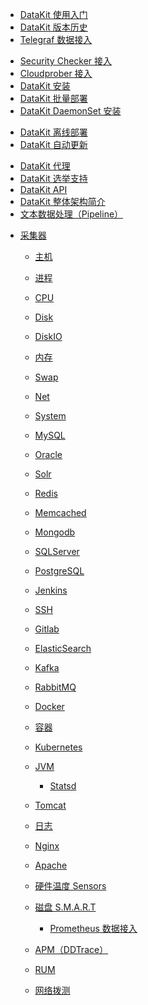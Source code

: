 - [DataKit 使用入门](datakit-how-to)
- [DataKit 版本历史](changelog)
- [Telegraf 数据接入](telegraf)
<!-- - [Prometheus 数据接入](prometheus) -->
- [Security Checker 接入](sec-checker)
- [Cloudprober 接入](cloudprober)
- [DataKit 安装](datakit-install)
- [DataKit 批量部署](datakit-batch-deploy)
- [DataKit DaemonSet 安装](datakit-daemonset-deploy)
<!-- - [DataKit Docker 安装](datakit-docker-install) -->
- [DataKit 离线部署](datakit-offline-install)
- [DataKit 自动更新](datakit-update-crontab)
<!-- - [Datakit 公网部署](datakit-on-public) -->
- [DataKit 代理](proxy)
- [DataKit 选举支持](election)
- [DataKit API](apis)
- [DataKit 整体架构简介](datakit-arch)
- [文本数据处理（Pipeline）](pipeline)
<!-- - [DataKit 支持的数据类型](datatypes) -->
<!-- - [DataWay](dataway) -->
- [采集器]()

  - [主机](hostobject)
  - [进程](host_processes)
  - [CPU](cpu)
  - [Disk](disk)
  - [DiskIO](diskio)
  - [内存](mem)
  - [Swap](swap)
  - [Net](net)
  - [System](system)

  - [MySQL](mysql)
  - [Oracle](oracle)
  - [Solr](solr)

  - [Redis](redis)
  - [Memcached](memcached)
  - [Mongodb](mongodb)
  - [SQLServer](sqlserver)
  - [PostgreSQL](postgresql)

  - [Jenkins](jenkins)
  - [SSH](ssh)
  - [Gitlab](gitlab)

  - [ElasticSearch](elasticsearch)
  - [Kafka](kafka)
  - [RabbitMQ](rabbitmq)

  - [Docker](docker)
  - [容器](container)
  - [Kubernetes](kubernetes)

  - [JVM](jvm)
	- [Statsd](statsd)
  - [Tomcat](tomcat)
  - [日志](logging)
  - [Nginx](nginx)
  - [Apache](apache)

  - [硬件温度 Sensors](sensors)
  - [磁盘 S.M.A.R.T](smart)

	- [Prometheus 数据接入](prom)

  - [APM（DDTrace）](ddtrace)
  - [RUM](rum)
  - [网络拨测](dialtesting)
